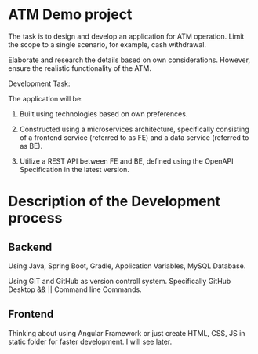 # ATM Demo project

The task is to design and develop an application for ATM operation. Limit the scope to a single scenario, for example, cash withdrawal.

Elaborate and research the details based on own considerations. However, ensure the realistic functionality of the ATM.

Development Task:

The application will be:

1) Built using technologies based on own preferences.

2) Constructed using a microservices architecture, specifically consisting of a frontend service (referred to as FE) and a data service (referred to as BE).

3) Utilize a REST API between FE and BE, defined using the OpenAPI Specification in the latest version.

# Description of the Development process

## Backend

Using Java, Spring Boot, Gradle, Application Variables, MySQL Database.

Using GIT and GitHub as version controll system. Specifically GitHub Desktop && || Command line Commands. 

## Frontend

Thinking about using Angular Framework or just create HTML, CSS, JS in static folder for faster development. I will see later. 
